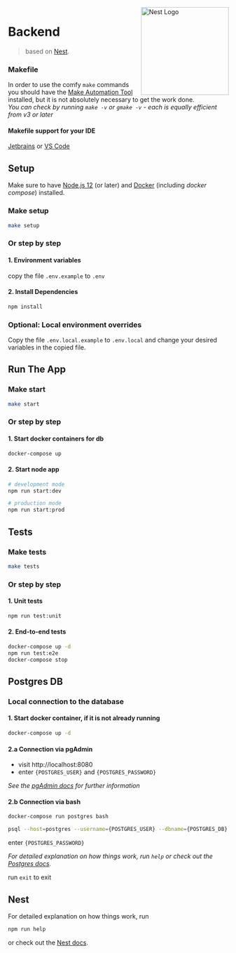 <img src="https://nestjs.com/img/logo_text.svg" align="right" width="200" alt="Nest Logo" />

# Backend
> based on [Nest](https://github.com/nestjs/nest).

### Makefile
In order to use the comfy `make` commands you should have the
[Make Automation Tool](https://www.gnu.org/software/make/manual/make.html) installed,
but it is not absolutely necessary to get the work done.  
*You can check by running `make -v` or `gmake -v` - each is equally efficient from v3 or later*

#### Makefile support for your IDE
[Jetbrains](https://plugins.jetbrains.com/plugin/9333-makefile-support) or
[VS Code](https://marketplace.visualstudio.com/items?itemName=carlos-algms.make-task-provider)

## Setup
Make sure to have [Node.js 12](https://nodejs.org/en/download/) (or later)
and [Docker](https://docs.docker.com/get-docker/) (including *docker compose*) installed.

### Make setup
```bash
make setup
```

### Or step by step
#### 1. Environment variables
copy the file `.env.example` to `.env`

#### 2. Install Dependencies
```bash
npm install
```

### Optional: Local environment overrides
Copy the file `.env.local.example` to `.env.local` and change your desired variables in the copied file.

## Run The App
### Make start
```bash
make start
```

### Or step by step
#### 1. Start docker containers for db
```bash
docker-compose up
```

#### 2. Start node app
```bash
# development mode
npm run start:dev

# production mode
npm run start:prod
```

## Tests
### Make tests
```bash
make tests
```

### Or step by step
#### 1. Unit tests
```bash
npm run test:unit
```

#### 2. End-to-end tests
```bash
docker-compose up -d
npm run test:e2e
docker-compose stop
```

## Postgres DB

### Local connection to the database
#### 1. Start docker container, if it is not already running
```bash
docker-compose up -d
```

#### 2.a Connection via pgAdmin
* visit http://localhost:8080
* enter `{POSTGRES_USER}` and `{POSTGRES_PASSWORD}`

*See the [pgAdmin docs](https://www.pgadmin.org) for further information*

#### 2.b Connection via bash
```bash
docker-compose run postgres bash
```
```bash
psql --host=postgres --username={POSTGRES_USER} --dbname={POSTGRES_DB}
```

enter `{POSTGRES_PASSWORD}`
  
*For detailed explanation on how things work, run `help`
or check out the [Postgres docs](https://www.postgresql.org/docs).*

run `exit` to exit

## Nest
For detailed explanation on how things work, run 
```bash
npm run help 
```
or check out the [Nest docs](https://docs.nestjs.com).
